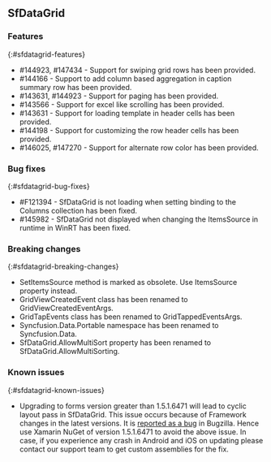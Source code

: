 ## SfDataGrid

### Features
{:#sfdatagrid-features}

* \#144923, #147434 - Support for swiping grid rows has been provided.
* \#144166 - Support to add column based aggregation in caption summary row has been provided.
* \#143631, #144923 - Support for paging has been provided.
* \#143566 - Support for excel like scrolling has been provided.
* \#143631 - Support for loading template in header cells has been provided.
* \#144198 - Support for customizing the row header cells has been provided.
* \#146025, #147270 - Support for alternate row color has been provided.

### Bug fixes
{:#sfdatagrid-bug-fixes}

* \#F121394 - SfDataGrid is not loading when setting binding to the Columns collection has been fixed.
* \#145982 - SfDataGrid not displayed when changing the ItemsSource in runtime in WinRT has been fixed.

### Breaking changes
{:#sfdatagrid-breaking-changes}

* SetItemsSource method is marked as obsolete. Use ItemsSource property instead.
* GridViewCreatedEvent class has been renamed to GridViewCreatedEventArgs.
* GridTapEvents class has been renamed to GridTappedEventsArgs.
* Syncfusion.Data.Portable namespace has been renamed to Syncfusion.Data.
* SfDataGrid.AllowMultiSort property has been renamed to SfDataGrid.AllowMultiSorting.

### Known issues
{:#sfdatagrid-known-issues}

* Upgrading to forms version greater than 1.5.1.6471 will lead to cyclic layout pass in SfDataGrid. This issue occurs because of Framework changes in the latest versions. It is [reported as a bug](https://bugzilla.xamarin.com/show_bug.cgi?id=36328) in Bugzilla. Hence use Xamarin NuGet of version 1.5.1.6471 to avoid the above issue. In case, if you experience any crash in Android and iOS on updating please contact our support team to get custom assemblies for the fix.
